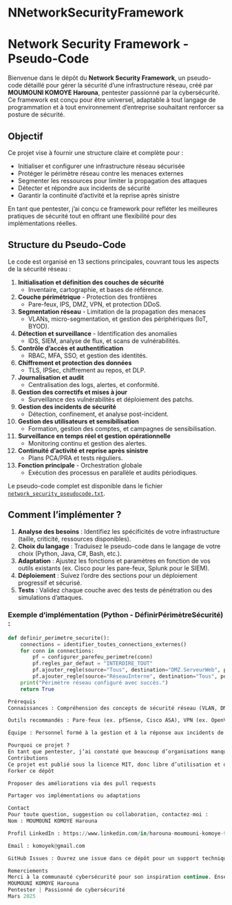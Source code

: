 # NNetworkSecurityFramework
 # Network Security Framework - Pseudo-Code

Bienvenue dans le dépôt du **Network Security Framework**, un pseudo-code détaillé pour gérer la sécurité d’une infrastructure réseau, créé par **MOUMOUNI KOMOYE Harouna**, pentester passionné par la cybersécurité. Ce framework est conçu pour être universel, adaptable à tout langage de programmation et à tout environnement d’entreprise souhaitant renforcer sa posture de sécurité.

## Objectif
Ce projet vise à fournir une structure claire et complète pour :
- Initialiser et configurer une infrastructure réseau sécurisée
- Protéger le périmètre réseau contre les menaces externes
- Segmenter les ressources pour limiter la propagation des attaques
- Détecter et répondre aux incidents de sécurité
- Garantir la continuité d’activité et la reprise après sinistre

En tant que pentester, j’ai conçu ce framework pour refléter les meilleures pratiques de sécurité tout en offrant une flexibilité pour des implémentations réelles.

## Structure du Pseudo-Code
Le code est organisé en 13 sections principales, couvrant tous les aspects de la sécurité réseau :
1. **Initialisation et définition des couches de sécurité**  
   - Inventaire, cartographie, et bases de référence.
2. **Couche périmétrique** - Protection des frontières  
   - Pare-feux, IPS, DMZ, VPN, et protection DDoS.
3. **Segmentation réseau** - Limitation de la propagation des menaces  
   - VLANs, micro-segmentation, et gestion des périphériques (IoT, BYOD).
4. **Détection et surveillance** - Identification des anomalies  
   - IDS, SIEM, analyse de flux, et scans de vulnérabilités.
5. **Contrôle d’accès et authentification**  
   - RBAC, MFA, SSO, et gestion des identités.
6. **Chiffrement et protection des données**  
   - TLS, IPSec, chiffrement au repos, et DLP.
7. **Journalisation et audit**  
   - Centralisation des logs, alertes, et conformité.
8. **Gestion des correctifs et mises à jour**  
   - Surveillance des vulnérabilités et déploiement des patchs.
9. **Gestion des incidents de sécurité**  
   - Détection, confinement, et analyse post-incident.
10. **Gestion des utilisateurs et sensibilisation**  
    - Formation, gestion des comptes, et campagnes de sensibilisation.
11. **Surveillance en temps réel et gestion opérationnelle**  
    - Monitoring continu et gestion des alertes.
12. **Continuité d’activité et reprise après sinistre**  
    - Plans PCA/PRA et tests réguliers.
13. **Fonction principale** - Orchestration globale  
    - Exécution des processus en parallèle et audits périodiques.

Le pseudo-code complet est disponible dans le fichier [`network_security_pseudocode.txt`](./network_security_pseudocode.txt).

## Comment l’implémenter ?
1. **Analyse des besoins** : Identifiez les spécificités de votre infrastructure (taille, criticité, ressources disponibles).
2. **Choix du langage** : Traduisez le pseudo-code dans le langage de votre choix (Python, Java, C#, Bash, etc.).
3. **Adaptation** : Ajustez les fonctions et paramètres en fonction de vos outils existants (ex. Cisco pour les pare-feux, Splunk pour le SIEM).
4. **Déploiement** : Suivez l’ordre des sections pour un déploiement progressif et sécurisé.
5. **Tests** : Validez chaque couche avec des tests de pénétration ou des simulations d’attaques.

### Exemple d’implémentation (Python - DéfinirPérimètreSécurité) :
```python
def definir_perimetre_securite():
    connections = identifier_toutes_connections_externes()
    for conn in connections:
        pf = configurer_parefeu_perimetre(conn)
        pf.regles_par_defaut = "INTERDIRE_TOUT"
        pf.ajouter_regle(source="Tous", destination="DMZ.ServeurWeb", port=443, action="AUTORISER")
        pf.ajouter_regle(source="RéseauInterne", destination="Tous", port=443, action="AUTORISER")
    print("Périmètre réseau configuré avec succès.")
    return True

Prérequis
Connaissances : Compréhension des concepts de sécurité réseau (VLAN, DMZ, IDS/IPS, Zero Trust, etc.).

Outils recommandés : Pare-feux (ex. pfSense, Cisco ASA), VPN (ex. OpenVPN), SIEM (ex. Splunk, ELK), scanners de vulnérabilités (ex. Nessus, OpenVAS).

Équipe : Personnel formé à la gestion et à la réponse aux incidents de sécurité.

Pourquoi ce projet ?
En tant que pentester, j’ai constaté que beaucoup d’organisations manquent d’un cadre structuré pour sécuriser leurs réseaux. Ce pseudo-code est ma contribution pour aider les entreprises à bâtir une défense robuste, tout en restant flexible et open-source.
Contributions
Ce projet est publié sous la licence MIT, donc libre d’utilisation et de modification. Vous êtes encouragés à :
Forker ce dépôt

Proposer des améliorations via des pull requests

Partager vos implémentations ou adaptations

Contact
Pour toute question, suggestion ou collaboration, contactez-moi :  
Nom : MOUMOUNI KOMOYE Harouna  

Profil LinkedIn : https://www.linkedin.com/in/harouna-moumouni-komoye-9a436aba  

Email : komoyek@gmail.com

GitHub Issues : Ouvrez une issue dans ce dépôt pour un support technique.

Remerciements
Merci à la communauté cybersécurité pour son inspiration continue. Ensemble, construisons des réseaux plus sûrs !
MOUMOUNI KOMOYE Harouna
Pentester | Passionné de cybersécurité
Mars 2025

